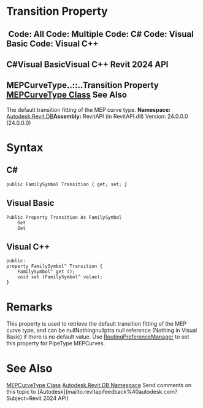 # Transition Property

﻿
 Code: All Code: Multiple Code: C# Code: Visual Basic Code: Visual C++   
---  
C#Visual BasicVisual C++
Revit 2024 API  
---  
MEPCurveType..::..Transition Property   
[MEPCurveType Class](97c98bd6-0966-5b0c-6f75-4c34f16adce1.md "MEPCurveType Class") See Also  
---  
The default transition fitting of the MEP curve type.
**Namespace:** [Autodesk.Revit.DB](87546ba7-461b-c646-cbb1-2cb8f5bff8b2.md "Autodesk.Revit.DB Namespace")**Assembly:** RevitAPI (in RevitAPI.dll) Version: 24.0.0.0 (24.0.0.0)
# Syntax
C#  
---  
```text
public FamilySymbol Transition { get; set; }
```
  
Visual Basic  
---  
```text
Public Property Transition As FamilySymbol
	Get
	Set
```
  
Visual C++  
---  
```text
public:
property FamilySymbol^ Transition {
	FamilySymbol^ get ();
	void set (FamilySymbol^ value);
}
```
  
# Remarks
This property is used to retrieve the default transition fitting of the MEP curve type, and can be nullNothingnullptra null reference (Nothing in Visual Basic) if there is no default value. Use [RoutingPreferenceManager](a8300b97-72a6-beb5-733b-ec4cfea6c472.md "RoutingPreferenceManager Class") to set this property for PipeType MEPCurves. 
# See Also
[MEPCurveType Class](97c98bd6-0966-5b0c-6f75-4c34f16adce1.md "MEPCurveType Class")
[Autodesk.Revit.DB Namespace](87546ba7-461b-c646-cbb1-2cb8f5bff8b2.md "Autodesk.Revit.DB Namespace")
Send comments on this topic to [Autodesk](mailto:revitapifeedback%40autodesk.com?Subject=Revit 2024 API)